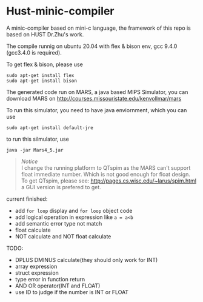 # Hust-minic-compiler

A minic-compiler based on mini-c language, the framework of this repo is based on HUST Dr.Zhu's work.

The compile runnig on ubuntu 20.04 with flex & bison env, gcc 9.4.0 (gcc3.4.0 is required).

To get flex & bison, please use

```
sudo apt-get install flex
sudo apt-get install bison
```

The generated code run on MARS, a java based MIPS Simulator, you can download MARS on http://courses.missouristate.edu/kenvollmar/mars

To run this simulator, you need to have java enviornment, which you can use 
```
sudo apt-get install default-jre
```
to run this silmulator, use
```
java -jar Mars4_5.jar
```
> _Notice_<br>
    I change the running platform to QTspim as the MARS can't support float immediate number. Which is not good enough for float design. <br>
    To get QTspim, please see: http://pages.cs.wisc.edu/~larus/spim.html a GUI version is prefered to get.

current finished:

- add `for loop` display and `for loop` object code
- add logical operation in expression like `a = a<b`
- add semantic error type not match
- float calculate
- NOT calculate and NOT float calculate

TODO:
- DPLUS DMINUS calculate(they should only work for INT)
- array expression
- struct expression
- type error in function return
- AND OR operator(INT and FLOAT)
- use ID to judge if the number is INT or FLOAT